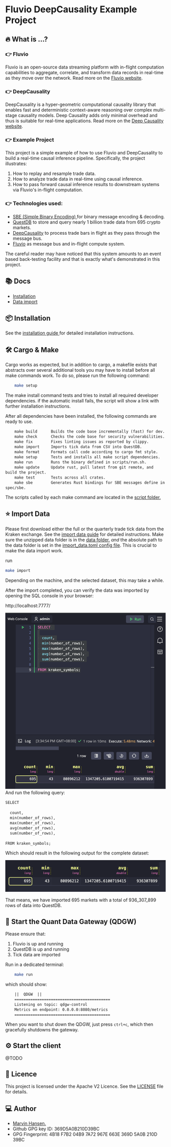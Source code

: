 # Fluvio DeepCausality Example Project

## 🔥 What is ...?

### 👉 **Fluvio**

Fluvio is an open-source data streaming platform with in-flight computation capabilities to aggregate, correlate, and transform data records in real-time as they move over the network. Read more on the [Fluvio website](https://www.fluvio.io). 

### 👉 **DeepCausality**

DeepCausality is a hyper-geometric computational causality library that enables fast and deterministic context-aware reasoning over complex multi-stage causality models. Deep Causality adds only minimal overhead and thus is suitable for real-time applications. Read more on the [Deep Causality website](https://www.deepcausality.com).

### 👉 **Example Project**

This project is a simple example of how to use Fluvio and DeepCausality to build a real-time causal inference pipeline. Specifically, the project illustrates:

1) How to replay and resample trade data. 
2) How to analyze trade data in real-time using causal inference.
3) How to pass forward causal inference results to downstream systems via Fluvio's in-flight computation.

### 👉 **Technologies used:**
* [SBE (Simple Binary Encoding) ](https://github.com/real-logic/simple-binary-encoding)for binary message encoding & decoding.
* [QuestDB](https://github.com/questdb/questdb) to store and query nearly 1 billion trade data from 695 crypto markets.
* [DeepCausality](https://github.com/deepcausality-rs/deep_causality/tree/main) to process trade bars in flight as they pass through the message bus.
* [Fluvio](https://github.com/infinyon/fluvio) as message bus and in-flight compute system.

The careful reader may have noticed that this system amounts to an event based back-testing facility and 
that is exactly what's demonstrated in this project. 

## 📚 Docs

* [Installation](install.md)
* [Data import](import_data.md)

## 📦 Installation

See the [installation guide ](install.md)for detailed installation instructions.

## 🛠️ Cargo & Make

Cargo works as expected, but in addition to cargo, a makefile exists
that abstracts over several additional tools you may have to install
before all make commands work. To do so, please run the following command:

```bash 
    make setup
```

The make install command tests and tries to install all required developer dependencies.
if the automatic install fails, the script will show a link with further installation instructions.

After all dependencies have been installed, the following commands are ready to use.

```
    make build   	Builds the code base incrementally (fast) for dev.
    make check   	Checks the code base for security vulnerabilities.
    make fix   		Fixes linting issues as reported by clippy.
    make import   	Imports tick data from CSV into QuestDB.
    make format   	Formats call code according to cargo fmt style.
    make setup   	Tests and installs all make script dependencies.
    make run   		Runs the binary defined in scripts/run.sh.
    make update   	Update rust, pull latest from git remote, and build the project.
    make test   	Tests across all crates.
    make sbe   		Generates Rust bindings for SBE messages define in spec/sbe.
```

The scripts called by each make command are located in the [script folder.](scripts)

## ⭐ Import Data

Please first download either the full or the quarterly trade tick data from the Kraken exchange. See the [import data guide](import_data.md) for detailed instructions. Make sure the unzipped data folder is in the [data folder.](data) *and* the absolute path to
the data folder is set in the [import_data.toml config file](import_config.toml). This is crucial to make the data import work. 


run 

```bash
make import
```

Depending on the machine, and the selected dataset, this may take a while.

After the import completed, you can verify the data was imported by opening the SQL console
in your browser:

http://localhost:7777/


![web_console.png](doc/img/web_console.png)
And run the following query:

```
SELECT 

  count,
  min(number_of_rows),
  max(number_of_rows),
  avg(number_of_rows), 
  sum(number_of_rows),

FROM kraken_symbols;
```

Which should result in the following output for the complete dataset:

![query_result_1.png](doc/img/query_result_1.png)

That means, we have imported 695 markets with a total of 936_307_899 rows of data into QuestDB.

## 🚀 Start the Quant Data Gateway (QDGW)

Please ensure that:
1) Fluvio is up and running
2) QuestDB is up and running
3) Tick data are imported

Run in a dedicated terminal: 

```bash
    make run
```

which should show:

``` 
    ||  QDGW  ||
    ==========================================
    Listening on topic: qdgw-control
    Metrics on endpoint: 0.0.0.0:8080/metrics
    ==========================================
```

When you want to shut down the QDGW, just press `ctrl+c`, which then
gracefully shutdowns the gateway.

## ⚙️ Start the client

@TODO

## 📜 Licence

This project is licensed under the Apache V2 Licence. 
See the [LICENSE](LICENSE) file for details.

## 💻 Author
* [Marvin Hansen.](https://github.com/marvin-hansen)
* Github GPG key ID: 369D5A0B210D39BC
* GPG Fingerprint: 4B18 F7B2 04B9 7A72 967E 663E 369D 5A0B 210D 39BC
